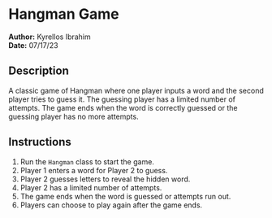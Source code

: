 # Hangman Game

**Author:** Kyrellos Ibrahim  
**Date:** 07/17/23  

## Description
A classic game of Hangman where one player inputs a word and the second player tries to guess it. The guessing player has a limited number of attempts. The game ends when the word is correctly guessed or the guessing player has no more attempts.

## Instructions
1. Run the `Hangman` class to start the game.
2. Player 1 enters a word for Player 2 to guess.
3. Player 2 guesses letters to reveal the hidden word.
4. Player 2 has a limited number of attempts.
5. The game ends when the word is guessed or attempts run out.
6. Players can choose to play again after the game ends.
